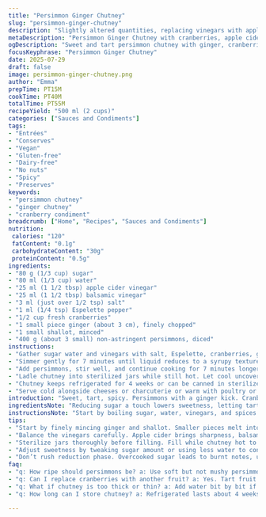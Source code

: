 ```yaml
---
title: "Persimmon Ginger Chutney"
slug: "persimmon-ginger-chutney"
description: "Slightly altered quantities, replacing vinegars with apple cider and balsamic vinegar. Cranberries replace apple for tartness. Ginger and shallot remain, with added cinnamon for warmth. Simmer times adjusted slightly for texture. Can be stored refrigerated or canned for longer use. Versatile condiment served cold or warm with meats, cheeses, and more."
metaDescription: "Persimmon Ginger Chutney with cranberries, apple cider and balsamic vinegars, ginger, shallot, Espelette pepper, simmered to syrupy texture, versatile condiment."
ogDescription: "Sweet and tart persimmon chutney with ginger, cranberries, and warm spices. Cooked down until thick, great cold or warm with meats and cheeses."
focusKeyphrase: "Persimmon Ginger Chutney"
date: 2025-07-29
draft: false
image: persimmon-ginger-chutney.png
author: "Emma"
prepTime: PT15M
cookTime: PT40M
totalTime: PT55M
recipeYield: "500 ml (2 cups)"
categories: ["Sauces and Condiments"]
tags:
- "Entrées"
- "Conserves"
- "Vegan"
- "Gluten-free"
- "Dairy-free"
- "No nuts"
- "Spicy"
- "Preserves"
keywords:
- "persimmon chutney"
- "ginger chutney"
- "cranberry condiment"
breadcrumb: ["Home", "Recipes", "Sauces and Condiments"]
nutrition: 
 calories: "120"
 fatContent: "0.1g"
 carbohydrateContent: "30g"
 proteinContent: "0.5g"
ingredients:
- "80 g (1/3 cup) sugar"
- "80 ml (1/3 cup) water"
- "25 ml (1 1/2 tbsp) apple cider vinegar"
- "25 ml (1 1/2 tbsp) balsamic vinegar"
- "3 ml (just over 1/2 tsp) salt"
- "1 ml (1/4 tsp) Espelette pepper"
- "1/2 cup fresh cranberries"
- "1 small piece ginger (about 3 cm), finely chopped"
- "1 small shallot, minced"
- "400 g (about 3 small) non-astringent persimmons, diced"
instructions:
- "Gather sugar water and vinegars with salt, Espelette, cranberries, ginger, and shallot. In a small pot, bring mixture to a boil."
- "Simmer gently for 7 minutes until liquid reduces to a syrupy texture, cranberries softening fully."
- "Add persimmons, stir well, and continue cooking for 7 minutes longer on medium heat, breaking down persimmons slightly."
- "Ladle chutney into sterilized jars while still hot. Let cool uncovered at room temp, then seal and refrigerate minimum 3 hours before use."
- "Chutney keeps refrigerated for 4 weeks or can be canned in sterilized jars for up to a year at room temperature."
- "Serve cold alongside cheeses or charcuterie or warm with poultry or meat pâtés."
introduction: "Sweet, tart, spicy. Persimmons with a ginger kick. Cranberries thrown in for brightness instead of apple, changing the landscape. Vinegars swapped for apple cider and balsamic, blending mellow tart and deep fruitiness. Sugar reduced but still enough for balance. Heat from Espelette pepper lingers behind the fruit. A warm chutney turned cool in fridge. Great for spreading on bread or alongside any savory bites. Stored airtight it waits, months ahead. The cooking time lengthened just a bit, coaxing flavors fully out, thickening syrup with care. Winter’s gift caught in glass, no fuss, just flavor. The mixture breaks down, mingling soft with crisp textures. No need for dairy, nuts, or gluten here—just pure plant-based punch. From small kitchen to table in under an hour."
ingredientsNote: "Reducing sugar a touch lowers sweetness, letting tart cranberries take the stage over the typical Cortland apple substitute. The water amount guided carefully to achieve a syrup texture, balancing cooking time and evaporation. Using apple cider vinegar alongside balsamic vinegars brings multiple layers—sharp with sweet depth. Persimmons chosen are soft, ripe but not mushy, to meld with the sauce without disintegrating. Fresh cranberries contribute fresh acidity and color flecks throughout the chutney. Shallots and ginger diced fine, allowing full flavor release when heated. Adjust salt and Espelette according to taste for mild or stronger heat. The small cinnamon addition adds subtle warmth without overwhelming. Overall, ingredients align for a plant-based condiment, constrained by common allergies—no nuts, no dairy, no gluten."
instructionsNote: "Start by boiling sugar, water, vinegars, and spices with cranberries, stirring occasionally to prevent sticking. The initial simmer should gently soften cranberries until the syrup thickens—this can take about 7 minutes as liquid reduces. Add diced persimmons next, stir carefully but thoroughly, and continue simmering for about 7 more minutes over medium heat to allow fruit to break down just enough for uniform texture without losing chunks. Use sterilized jars for storing to extend shelf life when canning. Cooling time before refrigerating can be done at room temp uncovered to avoid condensation. For best flavor development, chill a few hours before serving. Serve cooled or warm depending on pairing. The timing adjustments result in slightly deeper flavors and a thicker consistency compared to brisk simmering."
tips:
- "Start by finely mincing ginger and shallot. Smaller pieces melt into sauce better. Avoid large chunks unless texture desired. Keep cranberries whole for bursts of tartness but watch for popping skins. Use soft, ripe persimmons but not mushy. Dice uniform sizes to cook evenly. Water amount controls syrup thickness. Adjust as you go. Simmer with lid off for faster reduction. Watch closely to prevent scorching at bottom. Keep stirring semi-regularly but gentle."
- "Balance the vinegars carefully. Apple cider brings sharpness, balsamic adds round fruitiness. Use measured amounts; too much messes with tang and sweetness. Salt adds depth, Espelette pepper gives subtle heat—add little at first, increase if needed. Cinnamon optional but adds warmth—don’t overpower the fresh flavors. Cook cranberries until soft but not dissolved. That bright color fleck is key to visual appeal. Final simmer temp medium—not too high to avoid burning sugar."
- "Sterilize jars thoroughly before filling. Fill while chutney hot to create vacuum seal when cooled. Leave uncovered on counter to avoid condensation inside lid; locks in freshness better. Chill minimum 3 hours before opening for flavors to settle. Refrigerate up to 4 weeks. For longer storage, can in sterilized jars using water bath. Do not skip lint-free clean cloth drying on lids post fill. Double check lid seals after cooling. Reheat gently before serving warm—watch thickness, add splash water if too firm."
- "Adjust sweetness by tweaking sugar amount or using less water to concentrate during simmer. Cranberries give sharp contrast to mild persimmon—do not skip. Ginger and shallot diced small release flavor slowly. Stir carefully after adding persimmons; breaking fruit down slightly but keep some pieces intact. Avoid overcooking persimmons or chutney turns too runny and loses texture. Espelette pepper level impact mild to medium heat—adjust to taste. Cinnamon is background note only. Serve cold or warm with charcuterie, poultry, or cheese spreads."
- "Don’t rush reduction phase. Overcooked sugar leads to burnt notes, undercooked means watery chutney. Use small pot for better control. Taste mid-cook to balance acidity and sweetness. If too tart, pinch extra sugar; if too sweet, splash more vinegar. Cool chutney uncovered briefly for steam escape, preventing wet lids. Keep jars airtight after sealing to avoid spoilage. Best flavors develop after minimum chill time but keep it flexible. Mix texture elements: soft persimmon, tart cranberry pops, subtle spice kick."
faq:
- "q: How ripe should persimmons be? a: Use soft but not mushy persimmons. Too firm won’t break down well. Too soft turns chutney into sauce. Medium ripe is best for texture balance. Diced evenly for consistent cooking."
- "q: Can I replace cranberries with another fruit? a: Yes. Tart fruit options work—like green apple, rhubarb, or tart cherries. Adjust sugar and simmer times for different acidities. Cranberries unique color though. Keep acid-vinegar balance in mind when swapping."
- "q: What if chutney is too thick or thin? a: Add water bit by bit if too thick after cooling. Simmer longer if too thin, evaporate more liquid slowly. Avoid overcooking persimmons during thickening. Stir often to prevent burning bottom."
- "q: How long can I store chutney? a: Refrigerated lasts about 4 weeks. Canning extends shelf life up to a year in sterile sealed jars. Keep in cool, dark place if canned. After opening, refrigerate again. Watch for mold, discard if smell off or bubble."

---
```


